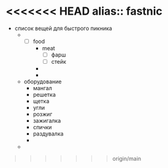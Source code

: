 <<<<<<< HEAD
alias:: fastnic
=======
- список вещей для быстрого пикника
	- * [ ] food
		- meat
		  * [ ] фарш
		  * [ ] стейк
		-
		-
	- оборудование
		- мангал
		- решетка
		- щетка
		- угли
		- розжиг
		- зажигалка
		- спички
		- раздувалка
		-
	-
>>>>>>> origin/main

